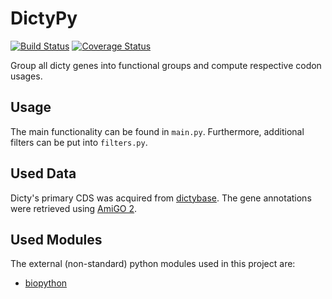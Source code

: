 # DictyPy

[![Build Status](https://travis-ci.org/kpj/DictyPy.svg?branch=master)](https://travis-ci.org/kpj/DictyPy)
[![Coverage Status](https://coveralls.io/repos/kpj/DictyPy/badge.svg?branch=master)](https://coveralls.io/r/kpj/DictyPy?branch=master)

Group all dicty genes into functional groups and compute respective codon usages.


## Usage

The main functionality can be found in `main.py`.
Furthermore, additional filters can be put into `filters.py`.


## Used Data

Dicty's primary CDS was acquired from [dictybase](http://dictybase.org/). The gene annotations were retrieved using [AmiGO 2](http://amigo.geneontology.org/amigo/landing).

## Used Modules

The external (non-standard) python modules used in this project are:
* [biopython](http://biopython.org/)
